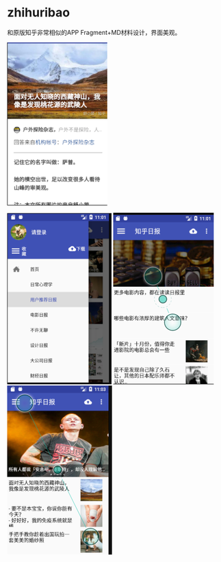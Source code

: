 # zhihuribao
和原版知乎非常相似的APP
Fragment+MD材料设计，界面美观。

![image](https://github.com/hi-jia/zhihuribao/blob/master/QQ%E6%88%AA%E5%9B%BE20170721190357.png)

![image](https://github.com/hi-jia/zhihuribao/blob/master/QQ%E6%88%AA%E5%9B%BE20170721190130.png)
![image](https://github.com/hi-jia/zhihuribao/blob/master/QQ%E6%88%AA%E5%9B%BE20170721190209.png)
![image](https://github.com/hi-jia/zhihuribao/blob/master/QQ%E6%88%AA%E5%9B%BE20170721190317.png)
